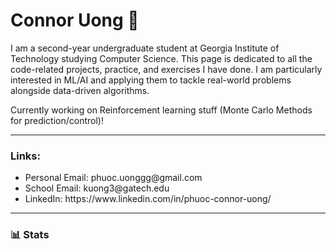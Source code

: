 # Connor Uong 👋


I am a second-year undergraduate student at Georgia Institute of Technology studying Computer Science. This page is dedicated to all the code-related projects, practice, and exercises I have done. I am particularly interested in ML/AI and applying them to tackle real-world problems alongside data-driven algorithms. 

Currently working on Reinforcement learning stuff (Monte Carlo Methods for prediction/control)!

---
### Links:
<ul>
  <li>Personal Email: phuoc.uonggg@gmail.com</li>
  <li>School Email: kuong3@gatech.edu</li>
  <li>LinkedIn: https://www.linkedin.com/in/phuoc-connor-uong/</li>
</ul>


---

### 📊 Stats


<!-- ![Connor's GitHub stats](https://github-readme-stats.vercel.app/api?username=cnrbd&show_icons=true&theme=gruvbox) -->

<!-- ![GitHub Streak](https://streak-stats.demolab.com?user=cnrbd&theme=gruvbox&border_radius=4.5) -->

<!--
**cnrbd/cnrbd** is a ✨ _special_ ✨ repository because its `README.md` (this file) appears on your GitHub profile.

Here are some ideas to get you started:

- 🔭 I’m currently working on ...
- 🌱 I’m currently learning ...
- 👯 I’m looking to collaborate on ...
- 🤔 I’m looking for help with ...
- 💬 Ask me about ...
- 📫 How to reach me: ...
- 😄 Pronouns: ...
- ⚡ Fun fact: ...
-->

